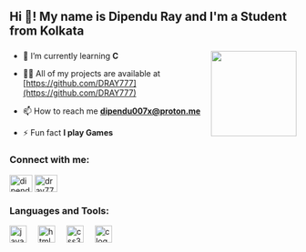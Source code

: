 <h2 align="left">Hi 👋! My name is Dipendu Ray and I'm a Student from Kolkata</h2>

###

<img align="right" height="150" src="https://i.giphy.com/media/v1.Y2lkPTc5MGI3NjExbHIxazZhNGk4OTJxYnFpODU1aGIwamQ0MGF0NHRrZ203enlta200YSZlcD12MV9pbnRlcm5hbF9naWZfYnlfaWQmY3Q9Zw/CrFLL3CnRpw5ddlBMm/giphy.gif"  />

###


- 🌱 I’m currently learning **C**

- 👨‍💻 All of my projects are available at [https://github.com/DRAY777](https://github.com/DRAY777)

- 📫 How to reach me **dipendu007x@proton.me**

- ⚡ Fun fact **I play Games**


<h3 align="left">Connect with me:</h3>
<p align="left">
<a href="https://linkedin.com/in/dipendu-ray-777-" target="blank"><img align="center" src="https://raw.githubusercontent.com/rahuldkjain/github-profile-readme-generator/master/src/images/icons/Social/linked-in-alt.svg" alt="dipendu-ray-777-" height="30" width="40" /></a>
<a href="https://www.leetcode.com/dray777" target="blank"><img align="center" src="https://raw.githubusercontent.com/rahuldkjain/github-profile-readme-generator/master/src/images/icons/Social/leet-code.svg" alt="dray777" height="30" width="40" /></a>
</p>


<h3 align="left">Languages and Tools:</h3>
<div align="left">
  <img src="https://cdn.jsdelivr.net/gh/devicons/devicon/icons/javascript/javascript-original.svg" height="30" alt="javascript logo"  />
  <img width="12" />
  <img src="https://cdn.jsdelivr.net/gh/devicons/devicon/icons/html5/html5-original.svg" height="30" alt="html5 logo"  />
  <img width="12" />
  <img src="https://cdn.jsdelivr.net/gh/devicons/devicon/icons/css3/css3-original.svg" height="30" alt="css3 logo"  />
  <img width="12" />
  <img src="https://cdn.jsdelivr.net/gh/devicons/devicon/icons/c/c-original.svg" height="30" alt="c logo"  />
</div>

###

<div align="left">
</div>

###

